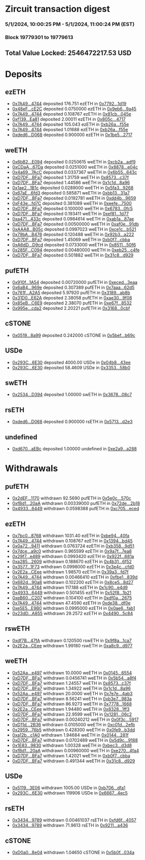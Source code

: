 # Zircuit transaction digest
### 5/1/2024, 10:00:25 PM - 5/1/2024, 11:00:24 PM (EST)
### Block 19779301 to 19779613

## Total Value Locked: 2546472217.53 USD

# Deposits
## ezETH
- [0x7A49...4744](https://etherscan.io/address/0x7A493Be5c2ce014cD049Bf178a1ac0Db1B434744) deposited 176.751 ezETH in [0x7792...1d19](https://etherscan.io/tx/0x7A493Be5c2ce014cD049Bf178a1ac0Db1B434744)
- [0x48eF...cE2C](https://etherscan.io/address/0x48eF9d3A6c3cD9f6c7e5F1852B6810387EBfcE2C) deposited 0.0750000 ezETH in [0x9eb6...9a45](https://etherscan.io/tx/0x48eF9d3A6c3cD9f6c7e5F1852B6810387EBfcE2C)
- [0x7A49...4744](https://etherscan.io/address/0x7A493Be5c2ce014cD049Bf178a1ac0Db1B434744) deposited 0.108767 ezETH in [0x81cb...045e](https://etherscan.io/tx/0x7A493Be5c2ce014cD049Bf178a1ac0Db1B434744)
- [0xf139...Ea81](https://etherscan.io/address/0xf1394b662aBb71024f5a35e9B1a756C4d22AEa81) deposited 2.00011 ezETH in [0x805c...4717](https://etherscan.io/tx/0xf1394b662aBb71024f5a35e9B1a756C4d22AEa81)
- [0x7A49...4744](https://etherscan.io/address/0x7A493Be5c2ce014cD049Bf178a1ac0Db1B434744) deposited 105.043 ezETH in [0xb26a...f55e](https://etherscan.io/tx/0x7A493Be5c2ce014cD049Bf178a1ac0Db1B434744)
- [0x7A49...4744](https://etherscan.io/address/0x7A493Be5c2ce014cD049Bf178a1ac0Db1B434744) deposited 1.01688 ezETH in [0xb26a...f55e](https://etherscan.io/tx/0x7A493Be5c2ce014cD049Bf178a1ac0Db1B434744)
- [0xded6...D068](https://etherscan.io/address/0xded600dd0e61Ee8A3DF23CDE6673536649e8D068) deposited 0.900000 ezETH in [0x1be5...2717](https://etherscan.io/tx/0xded600dd0e61Ee8A3DF23CDE6673536649e8D068)
## weETH
- [0x6bB2...E094](https://etherscan.io/address/0x6bB2b47D1A6e4394572cAb52a0f0a2AcDe0bE094) deposited 0.0250615 weETH in [0xcb2a...adf9](https://etherscan.io/tx/0x6bB2b47D1A6e4394572cAb52a0f0a2AcDe0bE094)
- [0xCDaA...67Da](https://etherscan.io/address/0xCDaAe56a78df1cAf9A527f8fBAF9DD191e4667Da) deposited 0.0251000 weETH in [0x8878...e04c](https://etherscan.io/tx/0xCDaAe56a78df1cAf9A527f8fBAF9DD191e4667Da)
- [0x4a69...7AcC](https://etherscan.io/address/0x4a69dc1149dcf129D2B65A400955BAedB7647AcC) deposited 0.0337367 weETH in [0x6b55...643c](https://etherscan.io/tx/0x4a69dc1149dcf129D2B65A400955BAedB7647AcC)
- [0xD7DF...BFa7](https://etherscan.io/address/0xD7DF7E085214743530afF339aFC420c7c720BFa7) deposited 1.31759 weETH in [0x8573...c37f](https://etherscan.io/tx/0xD7DF7E085214743530afF339aFC420c7c720BFa7)
- [0xD7DF...BFa7](https://etherscan.io/address/0xD7DF7E085214743530afF339aFC420c7c720BFa7) deposited 1.44586 weETH in [0x1c1d...8a96](https://etherscan.io/tx/0xD7DF7E085214743530afF339aFC420c7c720BFa7)
- [0x1ae2...1B1c](https://etherscan.io/address/0x1ae243da0439E54A530034511ADD92EEaF371B1c) deposited 0.0289000 weETH in [0x5fa3...9268](https://etherscan.io/tx/0x1ae243da0439E54A530034511ADD92EEaF371B1c)
- [0x67aE...6fd3](https://etherscan.io/address/0x67aEe39CFaF5915b12d319BA4a99F51A5d736fd3) deposited 0.585871 weETH in [0xbb13...31a7](https://etherscan.io/tx/0x67aEe39CFaF5915b12d319BA4a99F51A5d736fd3)
- [0xD7DF...BFa7](https://etherscan.io/address/0xD7DF7E085214743530afF339aFC420c7c720BFa7) deposited 0.0192781 weETH in [0xdd4b...9659](https://etherscan.io/tx/0xD7DF7E085214743530afF339aFC420c7c720BFa7)
- [0xF43e...fd7C](https://etherscan.io/address/0xF43e479A364C8DDCbe3B913e1bDb5B9f12e3fd7C) deposited 0.381089 weETH in [0xeefe...7500](https://etherscan.io/tx/0xF43e479A364C8DDCbe3B913e1bDb5B9f12e3fd7C)
- [0xD7DF...BFa7](https://etherscan.io/address/0xD7DF7E085214743530afF339aFC420c7c720BFa7) deposited 0.100000 weETH in [0x6783...0fc5](https://etherscan.io/tx/0xD7DF7E085214743530afF339aFC420c7c720BFa7)
- [0xD7DF...BFa7](https://etherscan.io/address/0xD7DF7E085214743530afF339aFC420c7c720BFa7) deposited 0.193411 weETH in [0xef81...1d77](https://etherscan.io/tx/0xD7DF7E085214743530afF339aFC420c7c720BFa7)
- [0xa471...433c](https://etherscan.io/address/0xa471ed4c5C0c3fb6BbFc93A871E61933F27F433c) deposited 0.0984614 weETH in [0xab1a...87ae](https://etherscan.io/tx/0xa471ed4c5C0c3fb6BbFc93A871E61933F27F433c)
- [0xD7DF...BFa7](https://etherscan.io/address/0xD7DF7E085214743530afF339aFC420c7c720BFa7) deposited 0.00500000 weETH in [0xaf0e...91db](https://etherscan.io/tx/0xD7DF7E085214743530afF339aFC420c7c720BFa7)
- [0xAAA8...B05c](https://etherscan.io/address/0xAAA8BA186289286d9EdA1019bba6F765b75CB05c) deposited 0.0997023 weETH in [0xce1c...b521](https://etherscan.io/tx/0xAAA8BA186289286d9EdA1019bba6F765b75CB05c)
- [0x79bA...B476](https://etherscan.io/address/0x79bA7af2337b771E3DbbE5E21FE8F5Ef90C3B476) deposited 0.120488 weETH in [0x92b3...a222](https://etherscan.io/tx/0x79bA7af2337b771E3DbbE5E21FE8F5Ef90C3B476)
- [0xD7DF...BFa7](https://etherscan.io/address/0xD7DF7E085214743530afF339aFC420c7c720BFa7) deposited 1.45069 weETH in [0xb0f7...cbba](https://etherscan.io/tx/0xD7DF7E085214743530afF339aFC420c7c720BFa7)
- [0xA6dD...D9cd](https://etherscan.io/address/0xA6dDB99ba1eAB02AAaEcA8D745Aaa703EC48D9cd) deposited 0.0733000 weETH in [0x8511...50f6](https://etherscan.io/tx/0xA6dDB99ba1eAB02AAaEcA8D745Aaa703EC48D9cd)
- [0x285F...C094](https://etherscan.io/address/0x285Fe863809AD1Cf0A3C160fE9E6a886837CC094) deposited 0.00480000 weETH in [0xeb25...c4fe](https://etherscan.io/tx/0x285Fe863809AD1Cf0A3C160fE9E6a886837CC094)
- [0xD7DF...BFa7](https://etherscan.io/address/0xD7DF7E085214743530afF339aFC420c7c720BFa7) deposited 0.501882 weETH in [0x31c8...d929](https://etherscan.io/tx/0xD7DF7E085214743530afF339aFC420c7c720BFa7)
## pufETH
- [0x910f...1A54](https://etherscan.io/address/0x910fdCA89D6443f4a7CEE934Bfda3A462DF61A54) deposited 0.00720000 pufETH in [0xeced...3eaa](https://etherscan.io/tx/0x910fdCA89D6443f4a7CEE934Bfda3A462DF61A54)
- [0x6aB4...969e](https://etherscan.io/address/0x6aB46FC0f6cA848874F1034f002870E5Fcb1969e) deposited 0.307389 pufETH in [0x7aaa...62d5](https://etherscan.io/tx/0x6aB46FC0f6cA848874F1034f002870E5Fcb1969e)
- [0x761f...A2A5](https://etherscan.io/address/0x761fffABD313559D71334e8F816BE85cE9fBA2A5) deposited 5.97920 pufETH in [0x3189...ab8b](https://etherscan.io/tx/0x761fffABD313559D71334e8F816BE85cE9fBA2A5)
- [0x31D0...E62A](https://etherscan.io/address/0x31D06E37b7fd9C147E86E00e88eC3982E29fE62A) deposited 2.38058 pufETH in [0xae30...9f08](https://etherscan.io/tx/0x31D06E37b7fd9C147E86E00e88eC3982E29fE62A)
- [0x85eB...C6E9](https://etherscan.io/address/0x85eBb2E4c7044261097A5461A23aa1B7369BC6E9) deposited 2.38070 pufETH in [0xe67f...8532](https://etherscan.io/tx/0x85eBb2E4c7044261097A5461A23aa1B7369BC6E9)
- [0x995e...cda2](https://etherscan.io/address/0x995e5eF17b71F3122f20F6E984FC8d2FB395cda2) deposited 2.20221 pufETH in [0x3168...0cbf](https://etherscan.io/tx/0x995e5eF17b71F3122f20F6E984FC8d2FB395cda2)
## cSTONE
- [0x0519...8a99](https://etherscan.io/address/0x0519eEEeDB888728f184996e1d8c3e8258f68a99) deposited 0.242000 cSTONE in [0x5bef...b69c](https://etherscan.io/tx/0x0519eEEeDB888728f184996e1d8c3e8258f68a99)
## USDe
- [0x293C...6E30](https://etherscan.io/address/0x293C6937D8D82e05B01335F7B33FBA0c8e256E30) deposited 4000.00 USDe in [0x04b8...43ee](https://etherscan.io/tx/0x293C6937D8D82e05B01335F7B33FBA0c8e256E30)
- [0x293C...6E30](https://etherscan.io/address/0x293C6937D8D82e05B01335F7B33FBA0c8e256E30) deposited 58.4609 USDe in [0x3353...58b0](https://etherscan.io/tx/0x293C6937D8D82e05B01335F7B33FBA0c8e256E30)
## swETH
- [0x2534...D394](https://etherscan.io/address/0x2534D157Aa918294890EbA03602B32A98c60D394) deposited 1.00000 swETH in [0x3678...08c7](https://etherscan.io/tx/0x2534D157Aa918294890EbA03602B32A98c60D394)
## rsETH
- [0xded6...D068](https://etherscan.io/address/0xded600dd0e61Ee8A3DF23CDE6673536649e8D068) deposited 0.900000 rsETH in [0x5713...d2e3](https://etherscan.io/tx/0xded600dd0e61Ee8A3DF23CDE6673536649e8D068)
## undefined
- [0xd670...aEBc](https://etherscan.io/address/0xd670Ed3F4e1fc9715Efa0aD82fD93BDFbD05aEBc) deposited 1.00000 undefined in [0xe2a9...a288](https://etherscan.io/tx/0xd670Ed3F4e1fc9715Efa0aD82fD93BDFbD05aEBc)
# Withdrawals
## pufETH
- [0x2dEF...1170](https://etherscan.io/address/0x2dEF5CE83d3C0176355672806988B91450B31170) withdrawn 92.5690 pufETH in [0x5e0c...570c](https://etherscan.io/tx/0x2dEF5CE83d3C0176355672806988B91450B31170)
- [0xfBd1...20aA](https://etherscan.io/address/0xfBd10d456b1285ca4465E6f5189f62F02a0020aA) withdrawn 0.00339000 pufETH in [0x72de...2b18](https://etherscan.io/tx/0xfBd10d456b1285ca4465E6f5189f62F02a0020aA)
- [0x4933...6449](https://etherscan.io/address/0x49339Aad4005DfD90D0d946d8D567b01D8a36449) withdrawn 0.0598388 pufETH in [0xc705...eced](https://etherscan.io/tx/0x49339Aad4005DfD90D0d946d8D567b01D8a36449)
## ezETH
- [0x7bc0...8768](https://etherscan.io/address/0x7bc0146115c29168C9cA25086e42C2B50C3C8768) withdrawn 1031.40 ezETH in [0xbe94...40fa](https://etherscan.io/tx/0x7bc0146115c29168C9cA25086e42C2B50C3C8768)
- [0x7A49...4744](https://etherscan.io/address/0x7A493Be5c2ce014cD049Bf178a1ac0Db1B434744) withdrawn 0.108767 ezETH in [0x1394...bd45](https://etherscan.io/tx/0x7A493Be5c2ce014cD049Bf178a1ac0Db1B434744)
- [0x0a72...9411](https://etherscan.io/address/0x0a72a747F5493E3af68216ACb140117F636E9411) withdrawn 0.0763724 ezETH in [0xb358...9d51](https://etherscan.io/tx/0x0a72a747F5493E3af68216ACb140117F636E9411)
- [0x7dce...a9c0](https://etherscan.io/address/0x7dce2Ed8F202322E99dCf393d073DE9f7D14a9c0) withdrawn 0.965599 ezETH in [0x9a7f...7ea8](https://etherscan.io/tx/0x7dce2Ed8F202322E99dCf393d073DE9f7D14a9c0)
- [0x29f7...e489](https://etherscan.io/address/0x29f7735384d9FA83e6232C529D17Df3B643Be489) withdrawn 0.0993420 ezETH in [0x922f...681a](https://etherscan.io/tx/0x29f7735384d9FA83e6232C529D17Df3B643Be489)
- [0xa285...2609](https://etherscan.io/address/0xa28569E3b7e2647C2a8d5Ad01B02E101D67A2609) withdrawn 0.188670 ezETH in [0x4b31...6f52](https://etherscan.io/tx/0xa28569E3b7e2647C2a8d5Ad01B02E101D67A2609)
- [0x3577...1F73](https://etherscan.io/address/0x3577cC0a19a853aC2cD7B918ABF545E776731F73) withdrawn 0.0998000 ezETH in [0x3e4c...cfd0](https://etherscan.io/tx/0x3577cC0a19a853aC2cD7B918ABF545E776731F73)
- [0x2E2a...CEee](https://etherscan.io/address/0x2E2aFAFbeEaA08d6883dCdEBEe84A2d623a9CEee) withdrawn 1.98570 ezETH in [0x39a3...fd7f](https://etherscan.io/tx/0x2E2aFAFbeEaA08d6883dCdEBEe84A2d623a9CEee)
- [0x7A49...4744](https://etherscan.io/address/0x7A493Be5c2ce014cD049Bf178a1ac0Db1B434744) withdrawn 0.00466410 ezETH in [0xfbe1...839d](https://etherscan.io/tx/0x7A493Be5c2ce014cD049Bf178a1ac0Db1B434744)
- [0x682d...90a8](https://etherscan.io/address/0x682ddc74318e83bbc586b5F8621E029691e190a8) withdrawn 0.102200 ezETH in [0x8ce5...8d27](https://etherscan.io/tx/0x682ddc74318e83bbc586b5F8621E029691e190a8)
- [0x7A49...4744](https://etherscan.io/address/0x7A493Be5c2ce014cD049Bf178a1ac0Db1B434744) withdrawn 117.188 ezETH in [0x1c90...e4d9](https://etherscan.io/tx/0x7A493Be5c2ce014cD049Bf178a1ac0Db1B434744)
- [0x4933...6449](https://etherscan.io/address/0x49339Aad4005DfD90D0d946d8D567b01D8a36449) withdrawn 0.501455 ezETH in [0x52f8...1b21](https://etherscan.io/tx/0x49339Aad4005DfD90D0d946d8D567b01D8a36449)
- [0xeB60...C207](https://etherscan.io/address/0xeB60682DdECa81cB5adB10AEBF7972614962C207) withdrawn 0.104100 ezETH in [0xdf0a...2675](https://etherscan.io/tx/0xeB60682DdECa81cB5adB10AEBF7972614962C207)
- [0x7A49...4744](https://etherscan.io/address/0x7A493Be5c2ce014cD049Bf178a1ac0Db1B434744) withdrawn 47.4590 ezETH in [0xde38...df0e](https://etherscan.io/tx/0x7A493Be5c2ce014cD049Bf178a1ac0Db1B434744)
- [0xe5E5...E9B0](https://etherscan.io/address/0xe5E52fB0ba666DEE5E119D87b1B065428a47E9B0) withdrawn 0.0995000 ezETH in [0x0ae6...fab1](https://etherscan.io/tx/0xe5E52fB0ba666DEE5E119D87b1B065428a47E9B0)
- [0x23dD...A855](https://etherscan.io/address/0x23dDB57e6f9B03f7083A2d7844548f7bf04CA855) withdrawn 29.2572 ezETH in [0x4490...5c84](https://etherscan.io/tx/0x23dDB57e6f9B03f7083A2d7844548f7bf04CA855)
## rswETH
- [0xdf7B...47fA](https://etherscan.io/address/0xdf7Bf86E07CdA629E6bdfF16503d94a456Bf47fA) withdrawn 0.120500 rswETH in [0x9f8a...1ca7](https://etherscan.io/tx/0xdf7Bf86E07CdA629E6bdfF16503d94a456Bf47fA)
- [0x2E2a...CEee](https://etherscan.io/address/0x2E2aFAFbeEaA08d6883dCdEBEe84A2d623a9CEee) withdrawn 1.99180 rswETH in [0xa8c9...d977](https://etherscan.io/tx/0x2E2aFAFbeEaA08d6883dCdEBEe84A2d623a9CEee)
## weETH
- [0x52Aa...e497](https://etherscan.io/address/0x52Aa899454998Be5b000Ad077a46Bbe360F4e497) withdrawn 10.0000 weETH in [0x0145...6554](https://etherscan.io/tx/0x52Aa899454998Be5b000Ad077a46Bbe360F4e497)
- [0xD7DF...BFa7](https://etherscan.io/address/0xD7DF7E085214743530afF339aFC420c7c720BFa7) withdrawn 0.0456741 weETH in [0x5b54...a8f4](https://etherscan.io/tx/0xD7DF7E085214743530afF339aFC420c7c720BFa7)
- [0xD7DF...BFa7](https://etherscan.io/address/0xD7DF7E085214743530afF339aFC420c7c720BFa7) withdrawn 1.24557 weETH in [0x8573...c37f](https://etherscan.io/tx/0xD7DF7E085214743530afF339aFC420c7c720BFa7)
- [0xD7DF...BFa7](https://etherscan.io/address/0xD7DF7E085214743530afF339aFC420c7c720BFa7) withdrawn 1.34922 weETH in [0x1c1d...8a96](https://etherscan.io/tx/0xD7DF7E085214743530afF339aFC420c7c720BFa7)
- [0x52Aa...e497](https://etherscan.io/address/0x52Aa899454998Be5b000Ad077a46Bbe360F4e497) withdrawn 20.0000 weETH in [0x7e7e...4ab3](https://etherscan.io/tx/0x52Aa899454998Be5b000Ad077a46Bbe360F4e497)
- [0xD7DF...BFa7](https://etherscan.io/address/0xD7DF7E085214743530afF339aFC420c7c720BFa7) withdrawn 8.56241 weETH in [0xb3e7...983a](https://etherscan.io/tx/0xD7DF7E085214743530afF339aFC420c7c720BFa7)
- [0xD7DF...BFa7](https://etherscan.io/address/0xD7DF7E085214743530afF339aFC420c7c720BFa7) withdrawn 86.9273 weETH in [0x7778...1668](https://etherscan.io/tx/0xD7DF7E085214743530afF339aFC420c7c720BFa7)
- [0x2E2a...CEee](https://etherscan.io/address/0x2E2aFAFbeEaA08d6883dCdEBEe84A2d623a9CEee) withdrawn 1.94480 weETH in [0x8328...1ff3](https://etherscan.io/tx/0x2E2aFAFbeEaA08d6883dCdEBEe84A2d623a9CEee)
- [0xD7DF...BFa7](https://etherscan.io/address/0xD7DF7E085214743530afF339aFC420c7c720BFa7) withdrawn 22.9599 weETH in [0x1281...06c2](https://etherscan.io/tx/0xD7DF7E085214743530afF339aFC420c7c720BFa7)
- [0xD7DF...BFa7](https://etherscan.io/address/0xD7DF7E085214743530afF339aFC420c7c720BFa7) withdrawn 0.00240212 weETH in [0x0f3c...5917](https://etherscan.io/tx/0xD7DF7E085214743530afF339aFC420c7c720BFa7)
- [0xD11d...2B36](https://etherscan.io/address/0xD11dA2eDe427dfE8513c2005606dC5794a052B36) withdrawn 0.0105000 weETH in [0xc01d...2efb](https://etherscan.io/tx/0xD11dA2eDe427dfE8513c2005606dC5794a052B36)
- [0x2959...76b5](https://etherscan.io/address/0x295990E9309bbBfE4D3C4628B84AB01E448e76b5) withdrawn 0.428300 weETH in [0x0fe9...b3dd](https://etherscan.io/tx/0x295990E9309bbBfE4D3C4628B84AB01E448e76b5)
- [0xa12b...c1A0](https://etherscan.io/address/0xa12bE66DC0c7F33050692B7CCf44723454E5c1A0) withdrawn 1.94684 weETH in [0x0144...281f](https://etherscan.io/tx/0xa12bE66DC0c7F33050692B7CCf44723454E5c1A0)
- [0xD7DF...BFa7](https://etherscan.io/address/0xD7DF7E085214743530afF339aFC420c7c720BFa7) withdrawn 0.0702489 weETH in [0x5d9c...9188](https://etherscan.io/tx/0xD7DF7E085214743530afF339aFC420c7c720BFa7)
- [0x1E83...9830](https://etherscan.io/address/0x1E83Da0885d0E400f3e9dEB95B43eCeC01D79830) withdrawn 1.00328 weETH in [0xbec3...d3d8](https://etherscan.io/tx/0x1E83Da0885d0E400f3e9dEB95B43eCeC01D79830)
- [0xfBd1...20aA](https://etherscan.io/address/0xfBd10d456b1285ca4465E6f5189f62F02a0020aA) withdrawn 0.00960000 weETH in [0xe270...4fa4](https://etherscan.io/tx/0xfBd10d456b1285ca4465E6f5189f62F02a0020aA)
- [0xD7DF...BFa7](https://etherscan.io/address/0xD7DF7E085214743530afF339aFC420c7c720BFa7) withdrawn 1.42021 weETH in [0xb0f7...cbba](https://etherscan.io/tx/0xD7DF7E085214743530afF339aFC420c7c720BFa7)
- [0xD7DF...BFa7](https://etherscan.io/address/0xD7DF7E085214743530afF339aFC420c7c720BFa7) withdrawn 0.491344 weETH in [0x31c8...d929](https://etherscan.io/tx/0xD7DF7E085214743530afF339aFC420c7c720BFa7)
## USDe
- [0x5119...3E06](https://etherscan.io/address/0x5119b10c1D81465dCcD4E66BDb316d802eD33E06) withdrawn 1005.00 USDe in [0xb706...dfa1](https://etherscan.io/tx/0x5119b10c1D81465dCcD4E66BDb316d802eD33E06)
- [0x293C...6E30](https://etherscan.io/address/0x293C6937D8D82e05B01335F7B33FBA0c8e256E30) withdrawn 119906 USDe in [0x6667...4ec5](https://etherscan.io/tx/0x293C6937D8D82e05B01335F7B33FBA0c8e256E30)
## rsETH
- [0x3434...9789](https://etherscan.io/address/0x34349c5569e7B846c3558961552D2202760A9789) withdrawn 0.00461037 rsETH in [0xfd6f...4057](https://etherscan.io/tx/0x34349c5569e7B846c3558961552D2202760A9789)
- [0x3434...9789](https://etherscan.io/address/0x34349c5569e7B846c3558961552D2202760A9789) withdrawn 71.9613 rsETH in [0x9211...a436](https://etherscan.io/tx/0x34349c5569e7B846c3558961552D2202760A9789)
## cSTONE
- [0xD0a0...8e04](https://etherscan.io/address/0xD0a07613E8285CaC40e61c15E87dC1C418d58e04) withdrawn 1.04650 cSTONE in [0x5b0f...034a](https://etherscan.io/tx/0xD0a07613E8285CaC40e61c15E87dC1C418d58e04)
